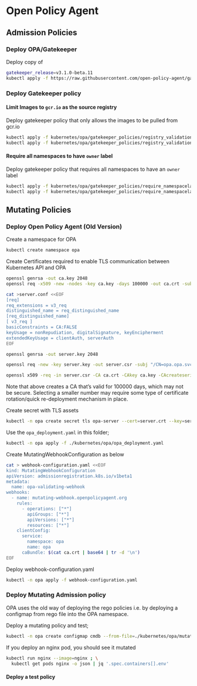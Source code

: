 # Open Policy Agent 

## Admission Policies

### Deploy OPA/Gatekeeper

Deploy copy of 

```sh
gatekeeper_release=v3.1.0-beta.11
kubectl apply -f https://raw.githubusercontent.com/open-policy-agent/gatekeeper/${gatekeeper_release}/deploy/gatekeeper.yaml
```

### Deploy Gatekeeper policy

#### Limit Images to `gcr.io` as the source registry

Deploy gatekeeper policy that only allows the images to be pulled from gcr.io

```sh
kubectl apply -f kubernetes/opa/gatekeeper_policies/registry_validation_template.yaml
kubectl apply -f kubernetes/opa/gatekeeper_policies/registry_validation_constrain.yaml
```

#### Require all namespaces to have `owner` label

Deploy gatekeeper policy that requires all namespaces to have an `owner` label

```sh
kubectl apply -f kubernetes/opa/gatekeeper_policies/require_namespacelabel_template.yaml
kubectl apply -f kubernetes/opa/gatekeeper_policies/require_namespacelabel_constrain.yaml
```

## Mutating Policies

### Deploy Open Policy Agent (Old Version)

Create a namespace for OPA

```sh
kubectl create namespace opa
```

Create Certificates required to enable TLS communication between Kubernetes API and OPA

```sh
openssl genrsa -out ca.key 2048
openssl req -x509 -new -nodes -key ca.key -days 100000 -out ca.crt -subj "/CN=admission_ca"

cat >server.conf <<EOF
[req]
req_extensions = v3_req
distinguished_name = req_distinguished_name
[req_distinguished_name]
[ v3_req ]
basicConstraints = CA:FALSE
keyUsage = nonRepudiation, digitalSignature, keyEncipherment
extendedKeyUsage = clientAuth, serverAuth
EOF

openssl genrsa -out server.key 2048

openssl req -new -key server.key -out server.csr -subj "/CN=opa.opa.svc" -config server.conf

openssl x509 -req -in server.csr -CA ca.crt -CAkey ca.key -CAcreateserial -out server.crt -days 100000 -extensions v3_req -extfile server.conf
```

Note that above creates a CA that’s valid for 100000 days, which may not be secure. Selecting a smaller number may require some type of certificate rotation/quick re-deployment mechanism in place.

Create secret with TLS assets

```sh
kubectl -n opa create secret tls opa-server --cert=server.crt --key=server.key
```

Use the `opa_deployment.yaml` in this folder;
```sh
kubectl -n opa apply -f ./kubernetes/opa/opa_deployment.yaml
```

Create MutatingWebhookConfiguration as below

```sh
cat > webhook-configuration.yaml <<EOF
kind: MutatingWebhookConfiguration
apiVersion: admissionregistration.k8s.io/v1beta1
metadata:
  name: opa-validating-webhook
webhooks:
  - name: mutating-webhook.openpolicyagent.org
    rules:
      - operations: ["*"]
        apiGroups: ["*"]
        apiVersions: ["*"]
        resources: ["*"]
    clientConfig:
      service:
        namespace: opa
        name: opa
      caBundle: $(cat ca.crt | base64 | tr -d '\n')
EOF
```

Deploy webhook-configuration.yaml
```sh
kubectl -n opa apply -f webhook-configuration.yaml
```

### Deploy Mutating Admission policy

OPA uses the old way of deploying the rego policies i.e. by deploying a configmap from rego file into the OPA namespace.

Deploy a mutating policy and test;

```sh
kubectl -n opa create configmap cmdb --from-file=./kubernetes/opa/mutating_policies/cmdb.rego
```

If you deploy an nginx pod, you should see it mutated
```sh
kubectl run nginx --image=nginx ; \
  kubectl get pods nginx -o json | jq '.spec.containers[].env'
```

#### Deploy a test policy


